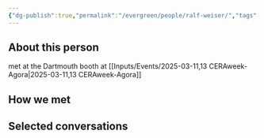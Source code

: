 ```yaml
---
{"dg-publish":true,"permalink":"/evergreen/people/ralf-weiser/","tags":["people"]}
---
```


## About this person
met at the Dartmouth booth at [[Inputs/Events/2025-03-11,13 CERAweek-Agora\|2025-03-11,13 CERAweek-Agora]]

## How we met


## Selected conversations
